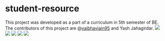# student-resource
This project was developed as a part of a curriculum in 5th semester of BE.
The contributors of this project are @[vaibhavjain95](https://github.com/vaibhavjain95) and Yash Jahagirdar.
![]({{site.baseurl}}//not-signedin.PNG)
![]({{site.baseurl}}//login.PNG)
![]({{site.baseurl}}//homepage.PNG)
![]({{site.baseurl}}//profile.PNG)
![]({{site.baseurl}}//show-fun.PNG)
